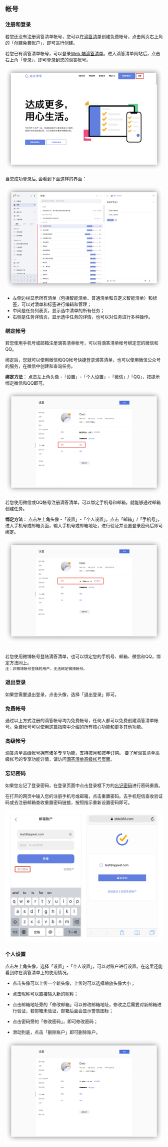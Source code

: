 ## 帐号

### 注册和登录

若您还没有注册滴答清单帐号，您可以在[滴答清单](https://dida365.com)创建免费帐号，点击网页右上角的「创建免费账户」，即可进行创建。

若您已有滴答清单帐号，可以登录[Web 端滴答清单](https://dida365.com)。进入滴答清单网站后，点击右上角「登录」，即可登录到您的滴答帐号。

![](../images/web/1.1.1.png)

当您成功登录后, 会看到下面这样的界面：

![](../images/web/1.1.2.png)

* 左侧边栏显示所有清单（包括智能清单、普通清单和自定义智能清单）和标签，可以对清单和标签进行编辑和管理；
* 中间是任务列表页，显示选中清单的所有任务；
* 右侧是任务详情页，显示选中任务的详情，也可以对任务进行多种操作。

### 绑定帐号

若您使用手机号或邮箱注册滴答清单帐号，可以将滴答清单帐号绑定您的微信和QQ。

绑定后，您就可以使用微信和QQ帐号快捷登录滴答清单，也可以使用微信公众号的服务，在微信中创建和查询任务。

**绑定方法**：
点击左上角头像 -「设置」-「个人设置」-「微信」/「QQ」，按提示绑定微信和QQ即可。

![](../images/web/1.1.3.png)

若您使用微信或QQ帐号注册滴答清单，可以绑定手机号和邮箱，就能够通过邮箱创建任务。

**绑定方法**：
点击左上角头像 -「设置」-「个人设置」，点击「邮箱」/「手机号」，进入手机号或邮箱页面，输入手机号或邮箱地址，进行验证并设置登录密码后即可绑定。

![](../images/web/1.1.4.png)

<br >若您使用微博帐号登陆滴答清单，也可以绑定您的手机号、邮箱、微信和QQ，绑定方法同上。 <br >`注：非微博帐号登陆的用户，无法绑定微博帐号。`

### 退出登录

如果您需要退出登录，点击头像，选择「退出登录」即可。

### 免费帐号

通过以上方式注册的滴答帐号均为免费帐号，任何人都可以免费创建滴答清单帐号。免费帐号可以使用这篇指南中介绍的所有核心功能和更多其他功能。

### 高级帐号

滴答清单高级帐号拥有诸多专享功能，支持按月和按年订购。 要了解滴答清单高级帐号的专享功能详情，请访问[滴答清单高级帐号页面](https://www.dida365.com/about/upgrade)。

### 忘记密码

如果您忘记了登录密码，在登录页面中点击登录框下方的[忘记密码](https://www.dida365.com/sign/requestRestPassword)进行密码重置。

在打开的网页中输入您的注册手机号或邮箱，点击重置密码。去手机短信查收验证码或去注册邮箱查收重置密码链接，按照指示重新设置密码即可。

![iosforgotpassword](../images/ios/account/forgotpassword.jpg)

### 个人设置
点击左上角头像，选择「设置」-「个人设置」，可以对账户进行设置。在这里还能看到你在滴答清单上的使用情况。

* 点击头像可以上传一个新头像，上传时可以选择缩放头像大小；

* 点击昵称可以直接输入新的昵称；

* 点击邮箱地址旁的「修改邮箱」可以修改邮箱地址，修改之后需要对新邮箱进行验证，若邮箱未验证，邮箱后面会显示警告图标；

* 点击密码旁的「修改密码」，即可修改密码；

* 滑动到底，点击「删除账户」即可删除账户。

![](../images/web/1.1.5.png)